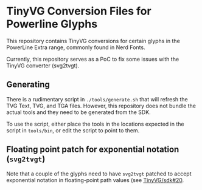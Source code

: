 # TinyVG Conversion Files for Powerline Glyphs

This repository contains TinyVG conversions for certain glyphs in the PowerLine
Extra range, commonly found in Nerd Fonts.

Currently, this repository serves as a PoC to fix some issues with the TinyVG
converter (svg2tvgt).

## Generating

There is a rudimentary script in `./tools/generate.sh` that will refresh the
TVG Text, TVG, and TGA files. However, this repository does not bundle the
actual tools and they need to be generated from the SDK.

To use the script, either place the tools in the locations expected in the
script in `tools/bin`, or edit the script to point to them.

## Floating point patch for exponential notation (`svg2tvgt`)

Note that a couple of the glyphs need to have `svg2tvgt` patched to accept
exponential notation in floating-point path values (see
[TinyVG/sdk#20](https://github.com/TinyVG/sdk/pull/20).
